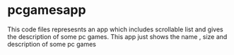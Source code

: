 # pcgamesapp
This code files represesnts an app which includes scrollable list and gives the description of some pc games.
This app just shows the name , size and description of some pc games
